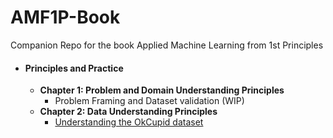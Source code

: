 # AMF1P-Book
Companion Repo for the book Applied Machine Learning from 1st Principles
* #### **Principles and Practice**
   * **Chapter 1: Problem and Domain Understanding Principles**
      * Problem Framing and Dataset validation (WIP)
   * **Chapter 2: Data Understanding Principles**
      * [Understanding the OkCupid dataset]()
   
